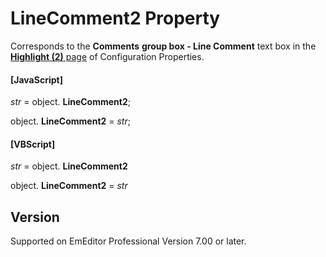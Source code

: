 # LineComment2 Property

Corresponds to the **Comments**
**group box - Line Comment** text box in the [**Highlight (2)** page](../../dlg/properties/highlight2/index) of Configuration Properties.

#### \[JavaScript\]

_str_ = object. **LineComment2**;

object. **LineComment2** = _str_;

#### \[VBScript\]

_str_ = object. **LineComment2**

object. **LineComment2** = _str_

## Version

Supported on EmEditor Professional Version 7.00 or later.